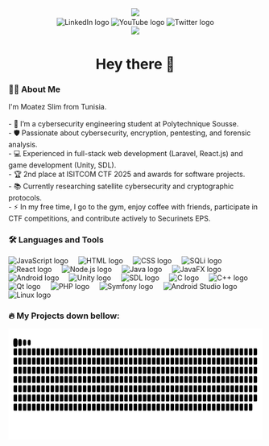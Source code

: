 <div align="center">

  <img height="150" src="https://media1.giphy.com/media/v1.Y2lkPTc5MGI3NjExaWhsZ3M0bDA1N2wxdG5pbGs0OW9tNzA1Z2JuMmowbXFzem56N2F6bSZlcD12MV9pbnRlcm5hbF9naWZfYnlfaWQmY3Q9Zw/2x0tJVAL3IqFnZYhYt/giphy.gif" />

</div>

<div align="center">

  <img src="https://img.shields.io/static/v1?message=LinkedIn&logo=linkedin&label=&color=0077B5&logoColor=white&labelColor=&style=for-the-badge" height="25" alt="LinkedIn logo" />

  <img src="https://img.shields.io/static/v1?message=YouTube&logo=youtube&label=&color=FF0000&logoColor=white&labelColor=&style=for-the-badge" height="25" alt="YouTube logo" />

  <img src="https://img.shields.io/static/v1?message=Twitter&logo=twitter&label=&color=1DA1F2&logoColor=white&labelColor=&style=for-the-badge" height="25" alt="Twitter logo" />

</div>

<div align="center">

  <img src="https://media2.giphy.com/media/v1.Y2lkPTc5MGI3NjExa2ZweXQzem56NTBlZGtwaHM2MjY1b3htY2RkN29nMG1iZnozeWZ4cSZlcD12MV9pbnRlcm5hbF9naWZfYnlfaWQmY3Q9Zw/iuY35gP6MSkKXufAM6/giphy.gif" />

</div>

<h1 align="center">Hey there 👋</h1>

<h3 align="left">👩‍💻 About Me</h3>

<p align="left">
I'm Moatez Slim from Tunisia.<br><br>
- 🔭 I’m a cybersecurity engineering student at Polytechnique Sousse.<br>
- 🛡️ Passionate about cybersecurity, encryption, pentesting, and forensic analysis.<br>
- 💻 Experienced in full-stack web development (Laravel, React.js) and game development (Unity, SDL).<br>
- 🏆 2nd place at ISITCOM CTF 2025 and awards for software projects.<br>
- 📚 Currently researching satellite cybersecurity and cryptographic protocols.<br>
- ⚡ In my free time, I go to the gym, enjoy coffee with friends, participate in CTF competitions, and contribute actively to Securinets EPS.
</p>


<h3 align="left">🛠 Languages and Tools</h3>

<div align="left">

  <img src="https://cdn.jsdelivr.net/gh/devicons/devicon/icons/javascript/javascript-original.svg" height="40" alt="JavaScript logo" />

  <img width="12" />

  <img src="https://cdn.jsdelivr.net/gh/devicons/devicon/icons/html5/html5-original.svg" height="40" alt="HTML logo" />

  <img width="12" />

  <img src="https://cdn.jsdelivr.net/gh/devicons/devicon/icons/css3/css3-original.svg" height="40" alt="CSS logo" />

  <img width="12" />

  <img src="https://cdn.jsdelivr.net/gh/devicons/devicon/icons/sqlite/sqlite-original.svg" height="40" alt="SQLi logo" />

  <img width="12" />

  <img src="https://cdn.jsdelivr.net/gh/devicons/devicon/icons/react/react-original.svg" height="40" alt="React logo" />

  <img width="12" />

  <img src="https://cdn.jsdelivr.net/gh/devicons/devicon/icons/nodejs/nodejs-original.svg" height="40" alt="Node.js logo" />

  <img width="12" />

  <img src="https://cdn.jsdelivr.net/gh/devicons/devicon/icons/java/java-original.svg" height="40" alt="Java logo" />

  <img width="12" />

  <img src="https://cdn.jsdelivr.net/gh/devicons/devicon/icons/java/java-original.svg" height="40" alt="JavaFX logo" />

  <img width="12" />

  <img src="https://cdn.jsdelivr.net/gh/devicons/devicon/icons/android/android-original.svg" height="40" alt="Android logo" />

  <img width="12" />

  <img src="https://cdn.jsdelivr.net/gh/devicons/devicon/icons/unity/unity-original.svg" height="40" alt="Unity logo" />

  <img width="12" />

  <img src="https://cdn.jsdelivr.net/gh/devicons/devicon/icons/sdl/sdl-original.svg" height="40" alt="SDL logo" />

  <img width="12" />

  <img src="https://cdn.jsdelivr.net/gh/devicons/devicon/icons/c/c-original.svg" height="40" alt="C logo" />

  <img width="12" />

  <img src="https://cdn.jsdelivr.net/gh/devicons/devicon/icons/cplusplus/cplusplus-original.svg" height="40" alt="C++ logo" />

  <img width="12" />

  <img src="https://cdn.jsdelivr.net/gh/devicons/devicon/icons/qt/qt-original.svg" height="40" alt="Qt logo" />

  <img width="12" />

  <img src="https://cdn.jsdelivr.net/gh/devicons/devicon/icons/php/php-original.svg" height="40" alt="PHP logo" />

  <img width="12" />

  <img src="https://cdn.jsdelivr.net/gh/devicons/devicon/icons/symfony/symfony-original.svg" height="40" alt="Symfony logo" />

  <img width="12" />


  <img src="https://cdn.jsdelivr.net/gh/devicons/devicon/icons/androidstudio/androidstudio-original.svg" height="40" alt="Android Studio logo" />

  <img width="12" />

  <img src="https://cdn.jsdelivr.net/gh/devicons/devicon/icons/linux/linux-original.svg" height="40" alt="Linux logo" />


</div>

<h3 align="left">🔥 My Projects down bellow:</h3>

<div align="center">

  <img src="https://raw.githubusercontent.com/Platane/snk/output/github-contribution-grid-snake.svg" height="220" alt="streak graph" />

</div>
